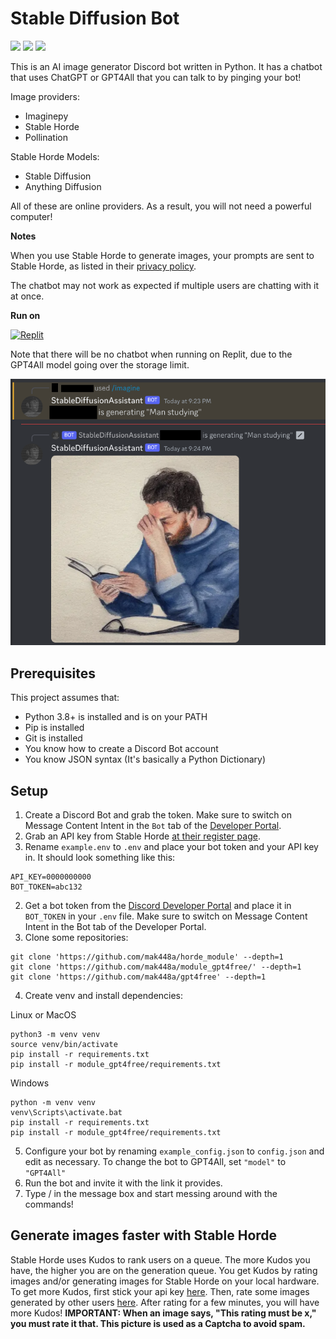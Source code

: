 # Stable Diffusion Bot

![](https://img.shields.io/github/license/mak448a/Stable-Diffusion-Bot)
![](https://img.shields.io/github/contributors/mak448a/Stable-Diffusion-Bot)
![](https://img.shields.io/github/repo-size/mak448a/Stable-Diffusion-Bot)

This is an AI image generator Discord bot written in Python. It has a chatbot that uses ChatGPT or GPT4All
that you can talk to by pinging your bot!

Image providers:
- Imaginepy
- Stable Horde
- Pollination

Stable Horde Models:
- Stable Diffusion
- Anything Diffusion

All of these are online providers.
As a result, you will not need a powerful computer!

**Notes**

When you use Stable Horde to generate images, your prompts are sent to Stable Horde, as listed in their [privacy policy](https://stablehorde.net/privacy).

The chatbot may not work as expected if multiple users are chatting with it at once.

**Run on**

[![Replit](https://img.shields.io/badge/replit-667881?style=for-the-badge&logo=replit&logoColor=red)](https://replit.com/new/github/mak448a/Stable-Diffusion-Bot)

Note that there will be no chatbot when running on Replit, due to the GPT4All model going over the storage limit.

![](demo.png)

## Prerequisites
This project assumes that:
- Python 3.8+ is installed and is on your PATH
- Pip is installed
- Git is installed
- You know how to create a Discord Bot account
- You know JSON syntax (It's basically a Python Dictionary)


## Setup
1. Create a Discord Bot and grab the token. Make sure to switch on Message Content Intent in the `Bot` tab of the [Developer Portal](https://discord.com/developers/applications).
2. Grab an API key from Stable Horde [at their register page](https://stablehorde.net/register).
3. Rename `example.env` to `.env` and place your bot token and your API key in. It should look something like this:
```
API_KEY=0000000000
BOT_TOKEN=abc132
```
2. Get a bot token from the [Discord Developer Portal](https://discord.com/developers/applications) and place it in `BOT_TOKEN` in your `.env` file.
Make sure to switch on Message Content Intent in the Bot tab of the Developer Portal.
3. Clone some repositories:
```shell
git clone 'https://github.com/mak448a/horde_module' --depth=1
git clone 'https://github.com/mak448a/module_gpt4free/' --depth=1
git clone 'https://github.com/mak448a/gpt4free' --depth=1
```
4. Create venv and install dependencies:

Linux or MacOS
```shell
python3 -m venv venv
source venv/bin/activate
pip install -r requirements.txt
pip install -r module_gpt4free/requirements.txt
```
Windows
```shell
python -m venv venv
venv\Scripts\activate.bat
pip install -r requirements.txt
pip install -r module_gpt4free/requirements.txt
```
5. Configure your bot by renaming `example_config.json` to `config.json` and edit as necessary. To change the bot to GPT4All, set `"model"` to `"GPT4All"`
6. Run the bot and invite it with the link it provides.
7. Type / in the message box and start messing around with the commands!


## Generate images faster with Stable Horde
Stable Horde uses Kudos to rank users on a queue. The more Kudos you have, the higher you are on the generation queue.
You get Kudos by rating images and/or generating images for Stable Horde
on your local hardware.
To get more Kudos, first stick your api key [here](https://tinybots.net/artbot/settings).
Then, rate some images generated by other users [here](https://tinybots.net/artbot/rate).
After rating for a few minutes, you will have more Kudos!
**IMPORTANT: When an image says, "This rating must be x," you must rate it that. This picture is used as a Captcha to avoid spam.**
